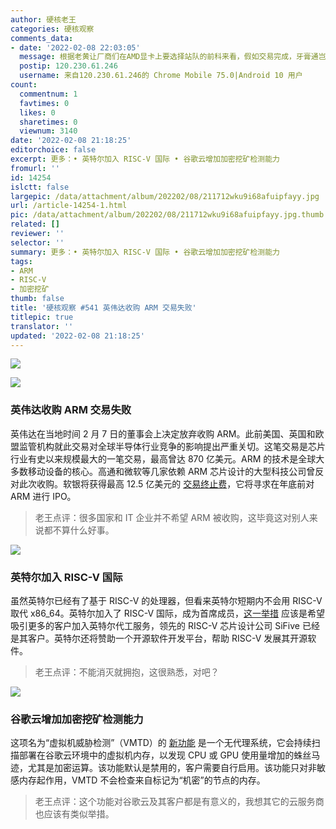 ```yaml
---
author: 硬核老王
categories: 硬核观察
comments_data:
- date: '2022-02-08 22:03:05'
  message: 根据老黄让厂商们在AMD显卡上要选择站队的前科来看，假如交易完成，牙膏通岂不是要跪着老黄求食?毕竟当年把Nvidia，德州仪器赶出移动平台的正是它。
  postip: 120.230.61.246
  username: 来自120.230.61.246的 Chrome Mobile 75.0|Android 10 用户
count:
  commentnum: 1
  favtimes: 0
  likes: 0
  sharetimes: 0
  viewnum: 3140
date: '2022-02-08 21:18:25'
editorchoice: false
excerpt: 更多：• 英特尔加入 RISC-V 国际 • 谷歌云增加加密挖矿检测能力
fromurl: ''
id: 14254
islctt: false
largepic: /data/attachment/album/202202/08/211712wku9i68afuipfayy.jpg
url: /article-14254-1.html
pic: /data/attachment/album/202202/08/211712wku9i68afuipfayy.jpg.thumb.jpg
related: []
reviewer: ''
selector: ''
summary: 更多：• 英特尔加入 RISC-V 国际 • 谷歌云增加加密挖矿检测能力
tags:
- ARM
- RISC-V
- 加密挖矿
thumb: false
title: '硬核观察 #541 英伟达收购 ARM 交易失败'
titlepic: true
translator: ''
updated: '2022-02-08 21:18:25'
---
```


![](/data/attachment/album/202202/08/211712wku9i68afuipfayy.jpg)


![](/data/attachment/album/202202/08/211735xz49h4qk3vvtxr4h.jpg)


### 英伟达收购 ARM 交易失败


英伟达在当地时间 2 月 7 日的董事会上决定放弃收购 ARM。此前美国、英国和欧盟监管机构就此交易对全球半导体行业竞争的影响提出严重关切。这笔交易是芯片行业有史以来规模最大的一笔交易，最高曾达 870 亿美元。ARM 的技术是全球大多数移动设备的核心。高通和微软等几家依赖 ARM 芯片设计的大型科技公司曾反对此次收购。软银将获得最高 12.5 亿美元的 [交易终止费](https://arstechnica.com/gadgets/2022/02/nvidia-abandons-66-billion-arm-purchase/)，它将寻求在年底前对 ARM 进行 IPO。



> 
> 老王点评：很多国家和 IT 企业并不希望 ARM 被收购，这毕竟这对别人来说都不算什么好事。
> 
> 
> 


![](/data/attachment/album/202202/08/211744l0zn1mqaw1bjurbs.jpg)


### 英特尔加入 RISC-V 国际


虽然英特尔已经有了基于 RISC-V 的处理器，但看来英特尔短期内不会用 RISC-V 取代 x86\_64。英特尔加入了 RISC-V 国际，成为首席成员，[这一举措](https://riscv.org/whats-new/2022/02/intel-corporation-makes-deep-investment-in-risc-v-community-to-accelerate-innovation-in-open-computing/) 应该是希望吸引更多的客户加入英特尔代工服务，领先的 RISC-V 芯片设计公司 SiFive 已经是其客户。英特尔还将赞助一个开源软件开发平台，帮助 RISC-V 发展其开源软件。



> 
> 老王点评：不能消灭就拥抱，这很熟悉，对吧？
> 
> 
> 


![](/data/attachment/album/202202/08/211802vvw7rw75ossierm5.jpg)


### 谷歌云增加加密挖矿检测能力


这项名为“虚拟机威胁检测”（VMTD）的 [新功能](https://therecord.media/google-cloud-adds-new-cryptomining-threat-detection-capability/) 是一个无代理系统，它会持续扫描部署在谷歌云环境中的虚拟机内存，以发现 CPU 或 GPU 使用量增加的蛛丝马迹，尤其是加密运算。该功能默认是禁用的，客户需要自行启用。该功能只对非敏感内存起作用，VMTD 不会检查来自标记为“机密”的节点的内存。



> 
> 老王点评：这个功能对谷歌云及其客户都是有意义的，我想其它的云服务商也应该有类似举措。
> 
> 
>